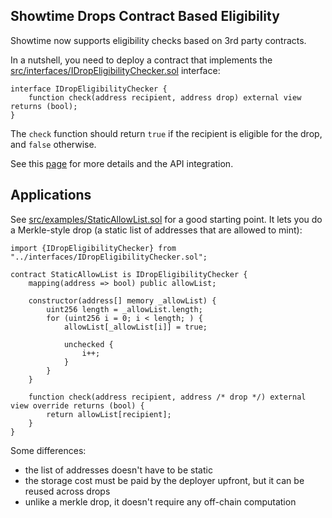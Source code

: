 ## Showtime Drops Contract Based Eligibility

Showtime now supports eligibility checks based on 3rd party contracts.

In a nutshell, you need to deploy a contract that implements the [src/interfaces/IDropEligibilityChecker.sol](https://github.com/showtime-xyz/drop-bouncers/blob/main/src/interfaces/IDropEligibilityChecker.sol) interface:

```solidity
interface IDropEligibilityChecker {
	function check(address recipient, address drop) external view returns (bool);
}
```

The `check` function should return `true` if the recipient is eligible for the drop, and `false` otherwise.

See this [page](https://showtime-xyz.notion.site/Drops-With-Contract-Conditions-Public-2dea4ac2829046579a9b2f7ec6721ffc) for more details and the API integration.

## Applications

See [src/examples/StaticAllowList.sol](https://github.com/showtime-xyz/drop-bouncers/blob/main/src/interfaces/IDropEligibilityChecker.sol) for a good starting point. It lets you do a Merkle-style drop (a static list of addresses that are allowed to mint):

```solidity
import {IDropEligibilityChecker} from "../interfaces/IDropEligibilityChecker.sol";

contract StaticAllowList is IDropEligibilityChecker {
    mapping(address => bool) public allowList;

    constructor(address[] memory _allowList) {
        uint256 length = _allowList.length;
        for (uint256 i = 0; i < length; ) {
            allowList[_allowList[i]] = true;

            unchecked {
                i++;
            }
        }
    }

    function check(address recipient, address /* drop */) external view override returns (bool) {
        return allowList[recipient];
    }
}
```

Some differences:

- the list of addresses doesn't have to be static
- the storage cost must be paid by the deployer upfront, but it can be reused across drops
- unlike a merkle drop, it doesn't require any off-chain computation
